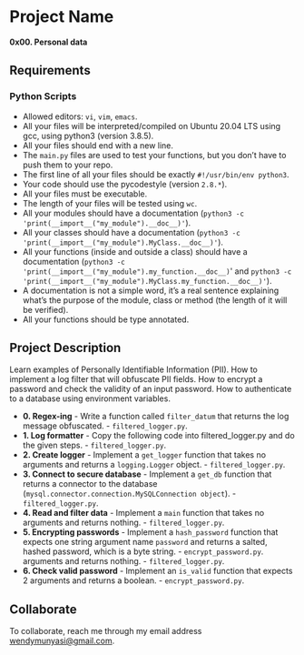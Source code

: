 # Project Name
**0x00. Personal data**

##  Requirements

### Python Scripts
*   Allowed editors: `vi`, `vim`, `emacs`.
*   All your files will be interpreted/compiled on Ubuntu 20.04 LTS using gcc, using python3 (version 3.8.5).
*   All your files should end with a new line.
*   The `main.py` files are used to test your functions, but you don’t have to push them to your repo.
*   The first line of all your files should be exactly `#!/usr/bin/env python3`.
*   Your code should use the pycodestyle (version `2.8.*`).
*   All your files must be executable.
*   The length of your files will be tested using `wc`.
*   All your modules should have a documentation (`python3 -c 'print(__import__("my_module").__doc__)'`).
*   All your classes should have a documentation (`python3 -c 'print(__import__("my_module").MyClass.__doc__)'`).
*   All your functions (inside and outside a class) should have a documentation (`python3 -c 'print(__import__("my_module").my_function.__doc__)`' and `python3 -c 'print(__import__("my_module").MyClass.my_function.__doc__)'`).
*   A documentation is not a simple word, it’s a real sentence explaining what’s the purpose of the module, class or method (the length of it will be verified).
*   All your functions should be type annotated.


## Project Description
Learn examples of Personally Identifiable Information (PII).
How to implement a log filter that will obfuscate PII fields.
How to encrypt a password and check the validity of an input password.
How to authenticate to a database using environment variables.


* **0. Regex-ing** - Write a function called `filter_datum` that returns the log message obfuscated. - `filtered_logger.py`.
* **1. Log formatter** - Copy the following code into filtered_logger.py and do the given steps. - `filtered_logger.py`.
* **2. Create logger** - Implement a `get_logger` function that takes no arguments and returns a `logging.Logger` object. - `filtered_logger.py`.
* **3. Connect to secure database** - Implement a `get_db` function that returns a connector to the database (`mysql.connector.connection.MySQLConnection object`). - `filtered_logger.py`.
* **4. Read and filter data** - Implement a `main` function that takes no arguments and returns nothing. - `filtered_logger.py`.
* **5. Encrypting passwords** - Implement a `hash_password` function that expects one string argument name `password` and returns a salted, hashed password, which is a byte string. - `encrypt_password.py`.
arguments and returns nothing. - `filtered_logger.py`.
* **6. Check valid password** - Implement an `is_valid` function that expects 2 arguments and returns a boolean. - `encrypt_password.py`.


## Collaborate

To collaborate, reach me through my email address wendymunyasi@gmail.com.
